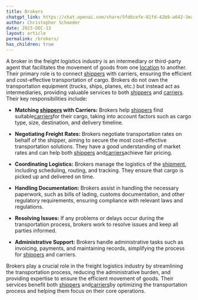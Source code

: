 ```yaml
---
title: Brokers
chatgpt_link: https://chat.openai.com/share/5fd6cefe-81fd-42b9-a642-3ead19fed82a
author: Christopher Schoeder
date: 2023-DEC-13
layout: article
permalink: /brokers/
has_children: true
---
```


A broker in the freight logistics industry is an intermediary or third-party agent that facilitates the movement of goods from one <a href="/locations/">location</a> to another. Their primary role is to connect <a href="/parties/shipper">shippers</a> with carriers, ensuring the efficient and cost-effective transportation of cargo. Brokers do not own the transportation equipment (trucks, ships, planes, etc.) but instead act as intermediaries, providing valuable services to both <a href="/parties/shipper">shippers</a> and <a href="/carriers/">carriers</a>. Their key responsibilities include:

- **Matching <a href="/parties/shipper">shippers</a> with Carriers:** Brokers help <a href="/parties/shipper">shippers</a> find suitable<a href="/carriers/">carriers</a>for their cargo, taking into account factors such as cargo type, size, destination, and delivery timeline.

- **Negotiating Freight Rates:** Brokers negotiate transportation rates on behalf of the shipper, aiming to secure the most cost-effective transportation solutions. They have a good understanding of market rates and can help both <a href="/parties/shipper">shippers</a> and<a href="/carriers/">carriers</a>achieve fair pricing.

- **Coordinating Logistics:** Brokers manage the logistics of the <a href="/glossery/shipments">shipment,</a> including scheduling, routing, and tracking. They ensure that cargo is picked up and delivered on time.

- **Handling Documentation:** Brokers assist in handling the necessary paperwork, such as bills of lading, customs documentation, and other regulatory requirements, ensuring compliance with relevant laws and regulations.

- **Resolving Issues:** If any problems or delays occur during the transportation process, brokers work to resolve issues and keep all parties informed.

- **Administrative Support:** Brokers handle administrative tasks such as invoicing, payments, and maintaining records, simplifying the process for <a href="/parties/shipper">shippers</a> and carriers.

Brokers play a crucial role in the freight logistics industry by streamlining the transportation process, reducing the administrative burden, and providing expertise to ensure the efficient movement of goods. Their services benefit both <a href="/parties/shipper">shippers</a> and<a href="/carriers/">carriers</a>by optimizing the transportation process and helping them focus on their core operations.
